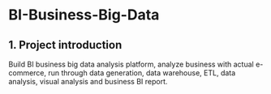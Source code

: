 # BI-Business-Big-Data
## 1. Project introduction
Build BI business big data analysis platform, analyze business with actual e-commerce, run through data generation, data warehouse, ETL, data analysis, visual analysis and business BI report.
